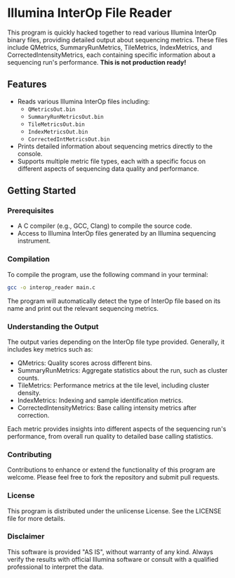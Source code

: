 # Illumina InterOp File Reader

This program is quickly hacked together to read various Illumina InterOp binary files, providing detailed output about sequencing metrics. These files include QMetrics, SummaryRunMetrics, TileMetrics, IndexMetrics, and CorrectedIntensityMetrics, each containing specific information about a sequencing run's performance. **This is not production ready!**

## Features

- Reads various Illumina InterOp files including:
  - `QMetricsOut.bin`
  - `SummaryRunMetricsOut.bin`
  - `TileMetricsOut.bin`
  - `IndexMetricsOut.bin`
  - `CorrectedIntMetricsOut.bin`
- Prints detailed information about sequencing metrics directly to the console.
- Supports multiple metric file types, each with a specific focus on different aspects of sequencing data quality and performance.

## Getting Started

### Prerequisites

- A C compiler (e.g., GCC, Clang) to compile the source code.
- Access to Illumina InterOp files generated by an Illumina sequencing instrument.

### Compilation

To compile the program, use the following command in your terminal:

```bash
gcc -o interop_reader main.c
```
The program will automatically detect the type of InterOp file based on its name and print out the relevant sequencing metrics.

### Understanding the Output

The output varies depending on the InterOp file type provided. Generally, it includes key metrics such as:

- QMetrics: Quality scores across different bins.
- SummaryRunMetrics: Aggregate statistics about the run, such as cluster counts.
- TileMetrics: Performance metrics at the tile level, including cluster density.
- IndexMetrics: Indexing and sample identification metrics.
- CorrectedIntensityMetrics: Base calling intensity metrics after correction.

Each metric provides insights into different aspects of the sequencing run's performance, from overall run quality to detailed base calling statistics.

### Contributing

Contributions to enhance or extend the functionality of this program are welcome. Please feel free to fork the repository and submit pull requests.

### License

This program is distributed under the unlicense License. See the LICENSE file for more details.

### Disclaimer

This software is provided "AS IS", without warranty of any kind. Always verify the results with official Illumina software or consult with a qualified professional to interpret the data.
